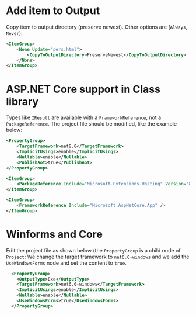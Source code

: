 # Add item to Output

Copy item to output directory (preserve newest). Other options are (`Always`, `Never`):

```xml
<ItemGroup>
	<None Update="pers.html">
		<CopyToOutputDirectory>PreserveNewest</CopyToOutputDirectory>
	</None>
</ItemGroup>

```

# ASP.NET Core support in Class library

Types like `IResult` are available with a `FrameworkReference`, not a `PackageReference`. The project file should be modified, like the example below:

```xml
<PropertyGroup>
	<TargetFramework>net8.0</TargetFramework>
	<ImplicitUsings>enable</ImplicitUsings>
	<Nullable>enable</Nullable>
	<PublishAot>true</PublishAot>
</PropertyGroup>

<ItemGroup>
	<PackageReference Include="Microsoft.Extensions.Hosting" Version="8.0.0" />
</ItemGroup>

<ItemGroup>
	<FrameworkReference Include="Microsoft.AspNetCore.App" />
</ItemGroup>
```

# Winforms and Core

Edit the project file as shown below (the `PropertyGroup` is a child node of `Project`:
We change the target framework to `net6.0-windows` and we add the `UseWindowsForms` node and set the content to `true`.

```xml
  <PropertyGroup>
    <OutputType>Exe</OutputType>
    <TargetFramework>net6.0-windows</TargetFramework>
    <ImplicitUsings>enable</ImplicitUsings>
    <Nullable>enable</Nullable>
    <UseWindowsForms>true</UseWindowsForms>
  </PropertyGroup>
```
